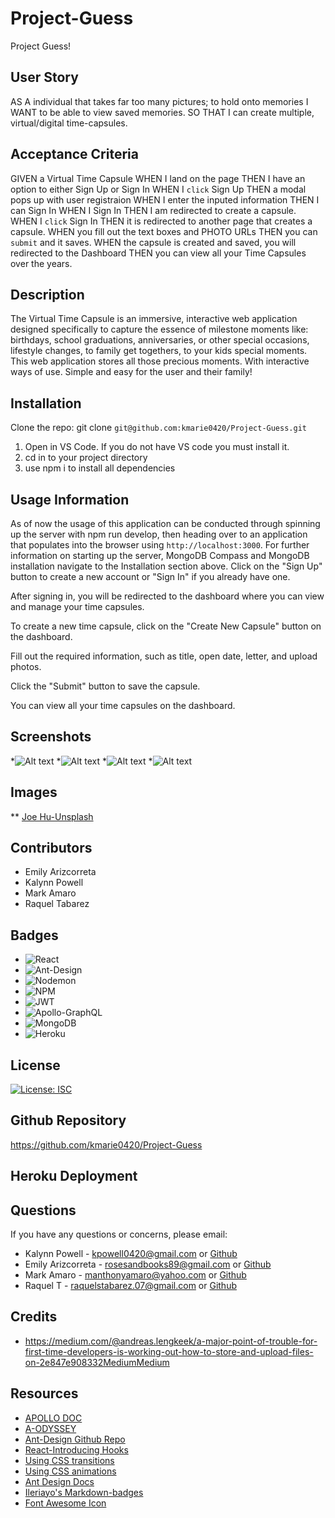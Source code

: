 # Project-Guess
Project Guess!

## User Story

AS A individual that takes far too many pictures; to hold onto memories
I WANT to be able to view saved memories.
SO THAT I can create multiple, virtual/digital time-capsules. 

## Acceptance Criteria

GIVEN a Virtual Time Capsule
WHEN I land on the page
THEN I have an option to either Sign Up or Sign In
WHEN I `click` Sign Up
THEN a modal pops up with user registraion
WHEN I enter the inputed information
THEN I can Sign In
WHEN I Sign In
THEN I am redirected to create a capsule.
WHEN I `click` Sign In
THEN it is redirected to another page that creates a capsule.
WHEN you fill out the text boxes and PHOTO URLs 
THEN you can `submit` and it saves.
WHEN the capsule is created and saved, you will redirected to the Dashboard
THEN you can view all your Time Capsules over the years. 

## Description

The Virtual Time Capsule is an immersive, interactive web application designed specifically to capture the essence of milestone moments like: birthdays, school graduations, anniversaries, or other special occasions, lifestyle changes, to family get togethers, to your kids special moments. This web application stores all those precious moments.
With interactive ways of use. Simple and easy for the user and their family! 

## Installation

Clone the repo: git clone `git@github.com:kmarie0420/Project-Guess.git`

1. Open in VS Code. If you do not have VS code you must install it.
2. cd in to your project directory
3. use npm i to install all dependencies

## Usage Information

As of now the usage of this application can be conducted through spinning up the server with npm run develop, then heading over to an application that populates into the browser using `http://localhost:3000`. 
For further information on starting up the server, MongoDB Compass and MongoDB installation navigate to the Installation section above.
Click on the "Sign Up" button to create a new account or "Sign In" if you already have one.

After signing in, you will be redirected to the dashboard where you can view and manage your time capsules.

To create a new time capsule, click on the "Create New Capsule" button on the dashboard.

Fill out the required information, such as title, open date, letter, and upload photos.

Click the "Submit" button to save the capsule.

You can view all your time capsules on the dashboard.

## Screenshots

*![Alt text]()
*![Alt text]()
*![Alt text]()
*![Alt text]()

## Images

** [Joe Hu-Unsplash]("https://unsplash.com/photos/yPyV4GK5bLQ")

## Contributors

* Emily Arizcorreta
* Kalynn Powell
* Mark Amaro
* Raquel Tabarez

## Badges
* ![React](https://img.shields.io/badge/react-%2320232a.svg?style=for-the-badge&logo=react&logoColor=%2361DAFB)
* ![Ant-Design](https://img.shields.io/badge/-AntDesign-%230170FE?style=for-the-badge&logo=ant-design&logoColor=white)
* ![Nodemon](https://img.shields.io/badge/NODEMON-%23323330.svg?style=for-the-badge&logo=nodemon&logoColor=%BBDEAD)
* ![NPM](https://img.shields.io/badge/NPM-%23CB3837.svg?style=for-the-badge&logo=npm&logoColor=white)
* ![JWT](https://img.shields.io/badge/JWT-black?style=for-the-badge&logo=JSON%20web%20tokens)
* ![Apollo-GraphQL](https://img.shields.io/badge/-ApolloGraphQL-311C87?style=for-the-badge&logo=apollo-graphql)
* ![MongoDB](https://img.shields.io/badge/MongoDB-%234ea94b.svg?style=for-the-badge&logo=mongodb&logoColor=white)
* ![Heroku](https://img.shields.io/badge/heroku-%23430098.svg?style=for-the-badge&logo=heroku&logoColor=white)


## License

[![License: ISC](https://img.shields.io/badge/License-ISC-blue.svg)](https://opensource.org/licenses/ISC)

## Github Repository

https://github.com/kmarie0420/Project-Guess

## Heroku Deployment



## Questions

If you have any questions or concerns, please email:
   * Kalynn Powell - kpowell0420@gmail.com or [Github](https://github.com/kmarie0420) 
   * Emily Arizcorreta - rosesandbooks89@gmail.com or [Github](https://github.com/rosesandbooks89) 
   * Mark Amaro - manthonyamaro@yahoo.com or [Github](https://github.com/MarkAAmaro) 
   * Raquel T - raquelstabarez.07@gmail.com or [Github](https://github.com/Raquel-t) 

## Credits

* https://medium.com/@andreas.lengkeek/a-major-point-of-trouble-for-first-time-developers-is-working-out-how-to-store-and-upload-files-on-2e847e908332MediumMedium

## Resources
* [APOLLO DOC](https://www.apollographql.com/docs/react/data/mutations)
* [A-ODYSSEY](https://www.apollographql.com/docs/react/data/mutations)
* [Ant-Design Github Repo](https://github.com/ant-design/ant-design)
* [React-Introducing Hooks](https://legacy.reactjs.org/docs/hooks-intro.html)
* [Using CSS transitions](https://developer.mozilla.org/en-US/docs/Web/CSS/CSS_Transitions/Using_CSS_transitions)
* [Using CSS animations](https://developer.mozilla.org/en-US/docs/Web/CSS/CSS_Animations/Using_CSS_animations)
* [Ant Design Docs](https://ant.design/docs/react/getting-started)
* [Ileriayo's Markdown-badges](https://ileriayo.github.io/markdown-badges/)
* [Font Awesome Icon](https://fontawesome.com/icons/replyd?f=brands&s=solid)